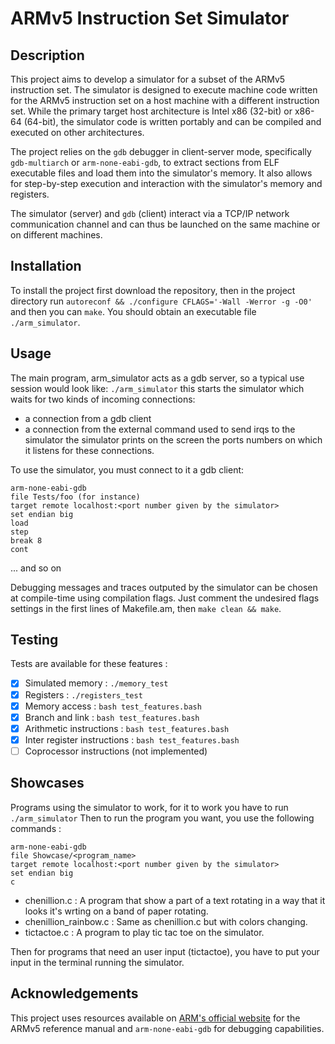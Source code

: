 # ARMv5 Instruction Set Simulator

## Description

This project aims to develop a simulator for a subset of the ARMv5 instruction set. The simulator is designed to execute machine code written for the ARMv5 instruction set on a host machine with a different instruction set. While the primary target host architecture is Intel x86 (32-bit) or x86-64 (64-bit), the simulator code is written portably and can be compiled and executed on other architectures.

The project relies on the `gdb` debugger in client-server mode, specifically `gdb-multiarch` or `arm-none-eabi-gdb`, to extract sections from ELF executable files and load them into the simulator's memory. It also allows for step-by-step execution and interaction with the simulator's memory and registers.

The simulator (server) and `gdb` (client) interact via a TCP/IP network communication channel and can thus be launched on the same machine or on different machines.

## Installation

To install the project first download the repository, then in the project directory run `autoreconf && ./configure CFLAGS='-Wall -Werror -g -O0'` and then you can `make`. You should obtain an executable file `./arm_simulator`.

## Usage

The main program, arm_simulator acts as a gdb server, so a typical use session
would look like:
`./arm_simulator`
this starts the simulator which waits for two kinds of incoming connections:
- a connection from a gdb client
- a connection from the external command used to send irqs to the simulator
the simulator prints on the screen the ports numbers on which it listens for
these connections.

To use the simulator, you must connect to it a gdb client:
```gdb
arm-none-eabi-gdb
file Tests/foo (for instance)
target remote localhost:<port number given by the simulator>
set endian big
load
step
break 8
cont
```
... and so on

Debugging messages and traces outputed by the simulator can be chosen at
compile-time using compilation flags. Just comment the undesired flags settings
in the first lines of Makefile.am, then `make clean && make`.

## Testing

Tests are available for these features :
- [X] Simulated memory : `./memory_test`
- [X] Registers : `./registers_test`
- [X] Memory access : `bash test_features.bash`
- [X] Branch and link : `bash test_features.bash`
- [X] Arithmetic instructions : `bash test_features.bash`
- [X] Inter register instructions : `bash test_features.bash`
- [ ] Coprocessor instructions (not implemented)

## Showcases

Programs using the simulator to work, for it to work you have to run `./arm_simulator`
Then to run the program you want, you use the following commands : 
```gdb
arm-none-eabi-gdb
file Showcase/<program_name>
target remote localhost:<port number given by the simulator>
set endian big
c
```
- chenillion.c : A program that show a part of a text rotating in a way that it looks it's wrting on a band of paper rotating.
- chenillion_rainbow.c : Same as chenillion.c but with colors changing.
- tictactoe.c : A program to play tic tac toe on the simulator.
  
Then for programs that need an user input (tictactoe), you have to put your input in the terminal running the simulator.

## Acknowledgements

This project uses resources available on [ARM's official website](https://www.arm.com) for the ARMv5 reference manual and `arm-none-eabi-gdb` for debugging capabilities.
